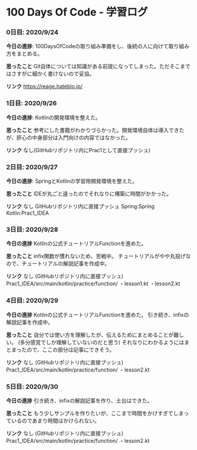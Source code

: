 # 100 Days Of Code - 学習ログ

### 0日目: 2020/9/24

**今日の進捗**: 100DaysOfCodeの取り組み準備をし、後続の人に向けて取り組み方をまとめる。

**思ったこと** Git自体については知識がある前提になってしまった。ただそこまではさすがに細かく書けないので妥協。

**リンク** https://reage.hateblo.jp/

### 1日目: 2020/9/26

**今日の進捗**: Kotlinの開発環境を整えた。

**思ったこと** 参考にした書籍がわかりづらかった。開発環境自体は導入できたが、肝心の中身部分は入門向けの内容ではなかった。

**リンク** なし(GitHubリポジトリ内にPrac1として直接プッシュ)

### 2日目: 2020/9/27

**今日の進捗**: SpringとKotlinの学習用開発環境を整えた。

**思ったこと** IDEが丸ごと違ったのでそれなりに構築に時間がかかった。

**リンク** なし
GitHubリポジトリ内に直接プッシュ
Spring:Spring
Kotlin:Prac1_IDEA

### 3日目: 2020/9/28

**今日の進捗**
Kotlinの公式チュートリアルFunctionを進めた。

**思ったこと**
infix関数が慣れないため、苦戦中。
チュートリアルがやや丸投げなので、チュートリアルの解説記事を作成中。

**リンク** なし (GitHubリポジトリ内に直接プッシュ)
Prac1_IDEA/src/main/kotlin/practice/function/
・lesson1.kt
・lesson2.kt

### 4日目: 2020/9/29

**今日の進捗**
Kotlinの公式チュートリアルFunctionを進めた。
引き続き、infixの解説記事を作成中。

**思ったこと**
自分では使い方を理解したが、伝えるためにまとめることが難しい。
(多分感覚でしか理解していないのだと思う)
それなりにわかるようにはまとまったので、ここの部分は記事にできそう。

**リンク** なし (GitHubリポジトリ内に直接プッシュ)
Prac1_IDEA/src/main/kotlin/practice/function/
・lesson2.kt

### 5日目: 2020/9/30

**今日の進捗**
引き続き、infixの解説記事を作り、土台はできた。

**思ったこと**
もう少しサンプルを作りたいが、ここまで時間をかけすぎてしまっているのであまり時間はかけられない。

**リンク** なし (GitHubリポジトリ内に直接プッシュ)
Prac1_IDEA/src/main/kotlin/practice/function/
・lesson2.kt


